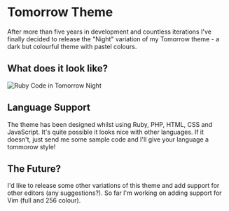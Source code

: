 # Tomorrow Theme
After more than five years in development and countless iterations I've finally decided to release the "Night" variation of my Tomorrow theme - a dark but colourful theme with pastel colours.

## What does it look like?
![Ruby Code in Tomorrow Night](https://github.com/ChrisKempson/Tomorrow-Theme/raw/master/Tomorrow%20Night.png)

## Language Support
The theme has been designed whilst using Ruby, PHP, HTML, CSS and JavaScript. It's quite possible it looks nice with other languages. If it doesn't, just send me some sample code and I'll give your language a tommorow style!

## The Future?
I'd like to release some other variations of this theme and add support for other editors (any suggestions?). So far I'm working on adding support for Vim (full and 256 colour).
